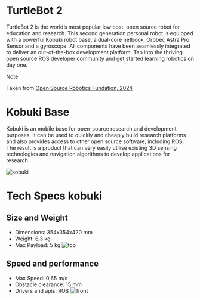 # TurtleBot 2 

<!---
Realice una investigación acerca del robot TurtleBot2 y su relación con la base Kobuki.
-->

TurtleBot 2 is the world’s most popular low cost, open source robot for education and research. This second generation personal robot is equipped with a powerful Kobuki robot base, a dual-core netbook, Orbbec Astra Pro Sensor and a gyroscope. All components have been seamlessly integrated to deliver an out-of-the-box development platform. Tap into the thriving open source ROS developer community and get started learning robotics on day one.

> [!NOTE]
> Taken from [Open Source Robotics Fundation, 2024](https://www.turtlebot.com/turtlebot2/)

# Kobuki Base

Kobuki is an mobile base for open-source research and development purposes. It can be used to quickly and cheaply build research platforms and also provides access to other open source software, including ROS. The result is a product that can very easily utilise existing 3D sensing technologies and navigation algorithms to develop applications for research.

![kobuki](https://github.com/mobile-robotics-unal/intro2ROS/assets/49196698/12c16e19-a4ec-4d62-bd88-4de127ee0b92)

# Tech Specs kobuki

## Size and Weight
- Dimensions: 354x354x420 mm
- Weight: 6,3 kg
- Max Payload: 5 kg
  ![top](https://github.com/mobile-robotics-unal/intro2ROS/assets/49196698/fc0eb83a-ecdc-4053-b197-0f6d089dfd77)

## Speed and performance
- Max Speed: 0,65 m/s
- Obstacle clearance: 15 mm
- Drivers and apis: ROS
  ![front](https://github.com/mobile-robotics-unal/intro2ROS/assets/49196698/0ba3a79d-b0c5-4262-a417-c7c6e60dcf46)
